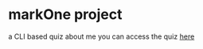 # markOne project
a CLI based quiz about me 
you can access the quiz [here](https://replit.com/@Wordssaysalot/doyouknowme?embed=1&output=1)
